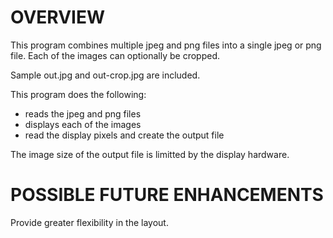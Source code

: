 # OVERVIEW

This program combines multiple jpeg and png files into a single jpeg or png file.
Each of the images can optionally be cropped.

Sample out.jpg and out-crop.jpg are included.

This program does the following:
- reads the jpeg and png files 
- displays each of the images
- read the display pixels and create the output file

The image size of the output file is limitted by the display hardware.

# POSSIBLE FUTURE ENHANCEMENTS

Provide greater flexibility in the layout.

